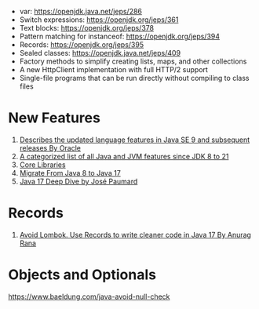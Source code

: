 
* var: https://openjdk.java.net/jeps/286
* Switch expressions: https://openjdk.org/jeps/361
* Text blocks: https://openjdk.org/jeps/378
* Pattern matching for instanceof: https://openjdk.org/jeps/394
* Records: https://openjdk.org/jeps/395
* Sealed classes: https://openjdk.java.net/jeps/409
* Factory methods to simplify creating lists, maps, and other collections
* A new HttpClient implementation with full HTTP/2 support
* Single-file programs that can be run directly without compiling to class files

# New Features

1. [Describes the updated language features in Java SE 9 and subsequent releases By Oracle](https://docs.oracle.com/en/java/javase/17/language/index.html#Java-Platform%2C-Standard-Edition)
1. [A categorized list of all Java and JVM features since JDK 8 to 21](https://advancedweb.hu/a-categorized-list-of-all-java-and-jvm-features-since-jdk-8-to-21/)
1. [Core Libraries](https://docs.oracle.com/en/java/javase/17/core/#Java-Platform%2C-Standard-Edition)
1. [Migrate From Java 8 to Java 17](https://www.baeldung.com/java-migrate-8-to-17)
1. [Java 17 Deep Dive by José Paumard](https://www.youtube.com/watch?app=desktop&v=ZSso2-eRa1w)

# Records

1. [Avoid Lombok. Use Records to write cleaner code in Java 17 By Anurag Rana](https://medium.com/naukri-engineering/avoid-lombok-use-records-to-write-cleaner-code-in-java-17-b174548a6f5f)

# Objects and Optionals

https://www.baeldung.com/java-avoid-null-check